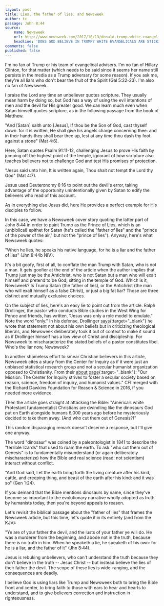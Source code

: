 ```yaml
---
layout: post
title: Lies, the father of lies, and Newsweek
author: tc
passage: John 8:44
source:
    name: Newsweek
    url: http://www.newsweek.com/2017/10/13/donald-trump-white-evangelicals-support-god-677587.html
    headline: 'DOES GOD BELIEVE IN TRUMP? WHITE EVANGELICALS ARE STICKING WITH THEIR "PRINCE OF LIES"'
comments: false
published: false
---
```


I'm no fan of Trump or his team of evangelical advisers.  I'm no fan of Hillary Clinton, for that matter (which needs to be said since it seems her name still persists in the media as a Trump adversary for some reason).  If you ask me, they're all liars who don't bear the fruit of the Spirit (Gal 5:22-23).  I'm also no fan of Newsweek.

I praise the Lord any time an unbeliever quotes scripture.  They usually mean harm by doing so, but God has a way of using the evil intentions of men and the devil for His greater good.  We can learn much even when Satan himself quotes scripture, as in the following passage from the book of Matthew.

"And [Satan] saith unto [Jesus], If thou be the Son of God, cast thyself down: for it is written, He shall give his angels charge concerning thee: and in their hands they shall bear thee up, lest at any time thou dash thy foot against a stone" (Mat 4:6).

Here, Satan quotes Psalm 91:11-12, challenging Jesus to prove His faith by jumping off the highest point of the temple, ignorant of how scripture also teaches believers not to challenge God and test His promises of protection.

"Jesus said unto him, It is written again, Thou shalt not tempt the Lord thy God" (Mat 4:7).

Jesus used Deuteronomy 6:16 to point out the devil's error, taking advantage of the opportunity unintentionally given by Satan to edify the believers who read of this account.

As in everything else Jesus did, here He provides a perfect example for His disciples to follow.

In this case, we have a Newsweek cover story quoting the latter part of John 8:44 in order to paint Trump as the Prince of Lies, which is an (unbiblical) epithet for Satan (he's called the "father of lies" and the "prince of the power of the air," but not the "prince of lies").  Anyway, here's what Newsweek quotes:

"When he lies, he speaks his native language, for he is a liar and the father of lies" (Jhn 8:44b NIV).

It's a bit goofy, first of all, to conflate the man Trump with Satan, who is not a man.  It gets goofier at the end of the article when the author implies that Trump just may be the Antichrist, who is not Satan but a man who will exalt himself and pretend to be God, sitting in the temple of God.  Which is it, Newsweek?  Is Trump Satan (the father of lies), or the Antichrist (the man who will exalt himself as a false Christ), or just a big fat liar?  Those are three distinct and mutually exclusive choices.

On the subject of lies, here's an easy lie to point out from the article.  Ralph Drollinger, the pastor who conducts Bible studies in the West Wing for Pence and friends, has written, "Jesus was only a role model to emulate."  Note the word "only."  In his defense, Drollinger [says](https://capmin.org/capitol-ministries-responds-to-newsweek/){:target="_blank"} he wrote that statement not about his own beliefs but in criticizing theological liberals, and Newsweek deliberately took it out of context to make it sound as if Drollinger himself has a low view of Christ and discipleship.  For Newsweek to mischaracterize the stated beliefs of a pastor constitutes libel.  Who's the liar now, Newsweek?

In another shameless effort to smear Christian believers in this article, Newsweek cites a study from the Center for Inquiry as if it were just an unbiased statistical research group and not a secular humanist organization opposed to Christianity.  From their [about page](https://www.centerforinquiry.net/about){:target="_blank"}: "Our Mission: The Center for Inquiry strives to foster a secular society based on reason, science, freedom of inquiry, and humanist values."  CFI merged with the Richard Dawkins Foundation for Reason & Science in 2016, if you needed more evidence.

Then the article goes straight at attacking the Bible: "America’s white Protestant fundamentalist Christians are dwindling like the dinosaurs God put on Earth alongside humans 6,000 years ago before he mysteriously decided to take them away. (And who cut them out of Genesis?)"

This random disparaging remark doesn't deserve a response, but I'll give one anyway.

The word "dinosaur" was coined by a paleontologist in 1841 to describe the "terrible lizards" that used to roam the earth.  To ask "who cut them out of Genesis" is to fundamentally misunderstand (or again deliberately mischaracterize) how the Bible and real science (read: not scientism) interact without conflict.

"And God said, Let the earth bring forth the living creature after his kind, cattle, and creeping thing, and beast of the earth after his kind: and it was so" (Gen 1:24).

If you demand that the Bible mentions dinosaurs by name, since they've become so important to the evolutionary narrative wholly adopted as truth by humanists today, then you're beyond appeals to reason.

Let's revisit the biblical passage about the "father of lies" that frames the Newsweek article, but this time, let's quote it in its entirety (and from the KJV):

"Ye are of your father the devil, and the lusts of your father ye will do. He was a murderer from the beginning, and abode not in the truth, because there is no truth in him. When he speaketh a lie, he speaketh of his own: for he is a liar, and the father of it" (Jhn 8:44).

Jesus is rebuking unbelievers, who can't understand the truth because they don't believe in the truth -- Jesus Christ -- but instead believe the lies of their father the devil.  The scope of these lies is wide-ranging, and the consequences are deadly.

I believe God is using liars like Trump and Newsweek both to bring the Bible front and center, to bring faith to those with ears to hear and hearts to understand, and to give believers correction and instruction in righteousness.
